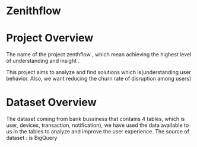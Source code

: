 # Zenithflow
# Project Overview

The name of the project zenthflow , which mean achieving the highest level of understanding and insight .

This project aims to analyze and find solutions which is(understanding user behavior. Also, we want reducing the churn rate of disruption among users)  

# Dataset Overview 
The dataset coming from bank bussiness that contains 4 tables, which is user, devices, transaction, notification), we have used the data available to us in the tables to analyze and improve the user experience.
The source of dataset : is BigQuery


